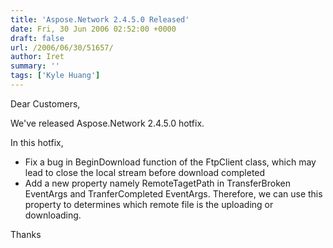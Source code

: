 ```yaml
---
title: 'Aspose.Network 2.4.5.0 Released'
date: Fri, 30 Jun 2006 02:52:00 +0000
draft: false
url: /2006/06/30/51657/
author: Iret
summary: ''
tags: ['Kyle Huang']
---
```


Dear Customers,

We've released Aspose.Network 2.4.5.0 hotfix.

In this hotfix,

*   Fix a bug in BeginDownload function of the FtpClient class, which may lead to close the local stream before download completed
*   Add a new property namely RemoteTagetPath in TransferBroken EventArgs and TranferCompleted EventArgs. Therefore, we can use this property to determines which remote file is the uploading or downloading.

Thanks







